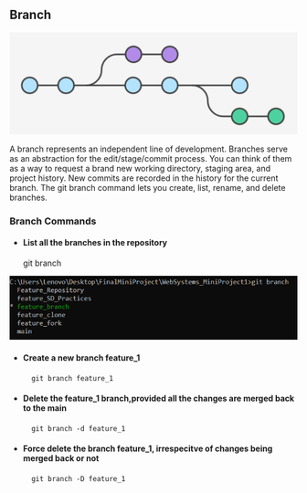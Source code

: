 ## Branch

![Git_Branch](/Images/branch.PNG)

A branch represents an independent line of development. Branches serve as an abstraction for the edit/stage/commit process. You can think of them as a way to request a brand new working directory, staging area, and project history. New commits are recorded in the history for the current branch.
The git branch command lets you create, list, rename, and delete branches.

### Branch Commands
- #### List all the branches in the repository
	git branch
	
![Git_Branch](/Images/branches.PNG)
	
- #### Create a new branch feature_1
		git branch feature_1
	
- #### Delete the feature_1 branch,provided all the changes are merged back to the main
		git branch -d feature_1
	
- #### Force delete the branch feature_1, irrespecitve of changes being merged back or not
		git branch -D feature_1
